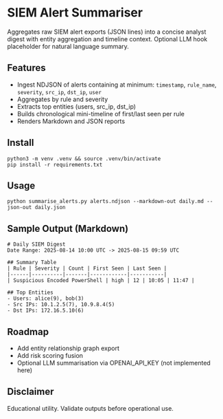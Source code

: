 # SIEM Alert Summariser

Aggregates raw SIEM alert exports (JSON lines) into a concise analyst digest with entity aggregation and timeline context. Optional LLM hook placeholder for natural language summary.

## Features
- Ingest NDJSON of alerts containing at minimum: `timestamp`, `rule_name`, `severity`, `src_ip`, `dst_ip`, `user`
- Aggregates by rule and severity
- Extracts top entities (users, src_ip, dst_ip)
- Builds chronological mini-timeline of first/last seen per rule
- Renders Markdown and JSON reports

## Install
```
python3 -m venv .venv && source .venv/bin/activate
pip install -r requirements.txt
```

## Usage
```
python summarise_alerts.py alerts.ndjson --markdown-out daily.md --json-out daily.json
```

## Sample Output (Markdown)
```
# Daily SIEM Digest
Date Range: 2025-08-14 10:00 UTC -> 2025-08-15 09:59 UTC

## Summary Table
| Rule | Severity | Count | First Seen | Last Seen |
|------|----------|-------|------------|-----------|
| Suspicious Encoded PowerShell | high | 12 | 10:05 | 11:47 |

## Top Entities
- Users: alice(9), bob(3)
- Src IPs: 10.1.2.5(7), 10.9.8.4(5)
- Dst IPs: 172.16.5.10(6)
```

## Roadmap
- Add entity relationship graph export
- Add risk scoring fusion
- Optional LLM summarisation via OPENAI_API_KEY (not implemented here)

## Disclaimer
Educational utility. Validate outputs before operational use.
